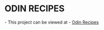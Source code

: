 
# ODIN RECIPES

<p>
    - This project can be viewed at - <a href="https://keithowino.github.io/the-odin-project-course/projects/odin-recipes/index.html" target="_blank">Odin Recipes</a>
</p>